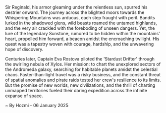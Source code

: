 
Sir Reginald, his armor gleaming under the relentless sun, spurred his destrier onward.  The journey across the blighted moors towards the Whispering Mountains was arduous, each step fraught with peril.  Bandits lurked in the shadowed glens, wild beasts roamed the untamed highlands, and the very air crackled with the foreboding of unseen dangers.  Yet, the lure of the legendary Sunstone, rumored to be hidden within the mountains' heart, propelled him forward, a beacon amidst the encroaching twilight.  His quest was a tapestry woven with courage, hardship, and the unwavering hope of discovery.

Centuries later, Captain Eva Rostova piloted the 'Stardust Drifter' through the swirling nebula of Xylos.  Her mission: to chart the unexplored sectors of the Andromeda galaxy, searching for habitable planets amidst the celestial chaos.  Faster-than-light travel was a risky business, and the constant threat of spatial anomalies and pirate raids tested her crew's resilience to its limits.  But the promise of new worlds, new civilizations, and the thrill of charting unmapped territories fueled their daring expedition across the infinite expanse of space.

~ By Hozmi - 06 January 2025
